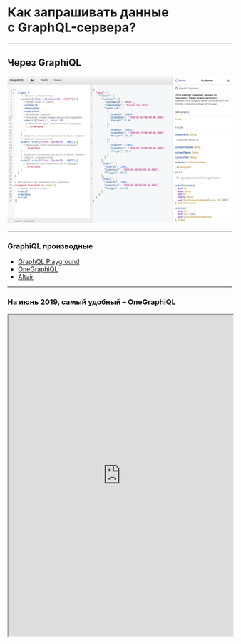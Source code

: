 # Как запрашивать данные <br/>с GraphQL-сервера?

-----

## Через GraphiQL

![GraphQL Query](./graphiql.png) <!-- .element: class="plain" -->

-----

### GraphiQL производные

- [GraphQL Playground](https://www.graphqlbin.com/v2/6RQ6TM)
- [OneGraphiQL](https://www.onegraph.com/graphiql)
- [Altair](https://altair.sirmuel.design/)

-----

### На июнь 2019, самый удобный – OneGraphiQL

<iframe src="https://www.onegraph.com/graphiql" width="100%" height="720px" />

-----

##### Либо пилите своё (by Rikki Schulte)<br/> <https://codesandbox.io/s/graphiql-example-nhzvc>

![tool](./own-tool.png)  <!-- .element: class="plain" -->

-----

## Через Postman <span class="red">(боже упаси)</span>

В 7.2 добавили поддержку GraphQL (космолет не меньше 🤣) <!-- .element: class="fragment" -->

<img width="700" alt="" src="https://user-images.githubusercontent.com/1946920/60190996-696e7700-9855-11e9-90de-92d01412c63d.png">

-----

### Наряду с Postman'ом еще есть [Insomnia](https://insomnia.rest/graphql/)

### Она попроще и поудобнее

-----

## Через CURL в терминале

```bash
$ curl \
  -X POST \
  -H "Content-Type: application/json" \
  --data '{ "query": "{ userMany { name gender age } }" }' \
  https://graphql-compose.herokuapp.com/user/

```

Response:

```js
{"data":{"userMany":[
  {"name":"User 1","gender":"male","age":20},
  {"name":"User 2","gender":"ladyboy","age":28},
  ...
  {"name":"User 10","gender":"female","age":21}
]}}

```

-----

## Через обычный `fetch` в браузере

```js
fetch('https://graphql-compose.herokuapp.com/user/', {
  method: 'POST',
  headers: { 'Content-Type': 'application/json' },
  body: JSON.stringify({ query: '{ userMany { name gender age } }' }),
})
  .then(res => res.json())
  .then(json => console.log(json));

```

-----

## Через чутка поумневший (обёрнутый) `fetch`

- 🛵 Отправили запрос получили ответ <!-- .element: class="fragment" -->
- 🚜 Возможно, по строке запроса закешировали данные <!-- .element: class="fragment" -->
- 🚕 Возможно, во время запроса сообщали о текущем состоянии, вызывая коллбэки и хуки <!-- .element: class="fragment" -->

-----

## Через чутка поумневший `fetch`

- `graphql-hooks` – simple for React
- `urql` – simple for React
- `graphql.js` – simple for vanilla JS, support fragments
- `Lokka` – simple for vanilla JS
- `graphql-request` – 150 LoC wrapper for fetch
- `apollo-link` – isomorphic fetch with middlewares

<https://github.com/nodkz/conf-talks/tree/master/articles/graphql/clients>

-----

## Пример через `apollo-link`

### на сервере или в браузере – не важно <!-- .element: class="gray" -->

```js
import { execute } from 'apollo-link';
import { HttpLink } from 'apollo-link-http';
import gql from 'graphql-tag';

const link = new HttpLink({ 
  uri: 'https://graphql-compose.herokuapp.com/user/'
});

const query = gql`{ userMany { name gender age } }`;

execute(link, { query }).subscribe(res => {
  document.getElementById("app").innerHTML = JSON.stringify(res);
});

```

<https://codesandbox.io/embed/intelligent-euclid-ipcxf>

-----

### А лучше всего на клиенте работать с GraphQL через навёрнутый GraphQL-клиент

- `ApolloClient` – balance between features and complexity
- `Relay` – amazing performance (complexity)

-----

## Apollo Client 3 – просто сказка! <!-- .element: class="green" -->

- no redundant cache normalization <!-- .element: class="fragment" -->
- garbadge collector <!-- .element: class="fragment" -->
- type/field policy <!-- .element: class="fragment" -->

-----

### Сравнение архитектур Relay и ApolloClient на HolyJS Piter 2019 <br/> [https://youtu.be/VdoPraj0QqU](https://youtu.be/VdoPraj0QqU)

<a href="https://youtu.be/VdoPraj0QqU" target="_blank"><img src="https://img.youtube.com/vi/VdoPraj0QqU/0.jpg" alt="ApolloClient или Relay с фрагментами, «волосатый» GraphQL" style="max-width: 600px" class="plain" /></a>

-----

### Сравнение архитектур Relay и ApolloClient на HolyJS Piter 2019 <br/> [https://youtu.be/VdoPraj0QqU](https://youtu.be/VdoPraj0QqU)

![relay-vs-apollo](./relay-vs-apollo.png)  <!-- .element: class="plain" style="max-width: 700px" -->
